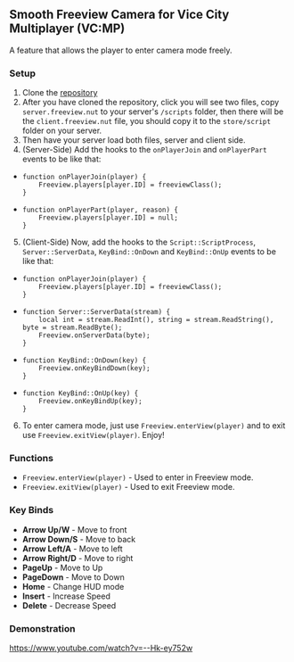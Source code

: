 ## Smooth Freeview Camera for Vice City Multiplayer (VC:MP)
A feature that allows the player to enter camera mode freely.

### Setup
1. Clone the [repository](https://github.com/Razorn7/Smooth-Freeview-Camera-for-VCMP/)
2. After you have cloned the repository, click you will see two files, copy `server.freeview.nut` to your server's `/scripts` folder, then there will be the `client.freeview.nut` file, you should copy it to the `store/script` folder on your server.
3. Then have your server load both files, server and client side.
4. (Server-Side) Add the hooks to the `onPlayerJoin` and `onPlayerPart` events to be like that:

- ```squirrel
  function onPlayerJoin(player) {
	  Freeview.players[player.ID] = freeviewClass();
  }
  
- ```squirrel
  function onPlayerPart(player, reason) {
	  Freeview.players[player.ID] = null;
  }

5. (Client-Side) Now, add the hooks to the `Script::ScriptProcess`, `Server::ServerData`, `KeyBind::OnDown` and `KeyBind::OnUp` events to be like that:

- ```squirrel
  function onPlayerJoin(player) {
	  Freeview.players[player.ID] = freeviewClass();
  }
  
- ```squirrel
  function Server::ServerData(stream) {
	  local int = stream.ReadInt(), string = stream.ReadString(), byte = stream.ReadByte();
	  Freeview.onServerData(byte);
  }

- ```squirrel
  function KeyBind::OnDown(key) {
	  Freeview.onKeyBindDown(key);
  }
  
- ```squirrel
  function KeyBind::OnUp(key) {
	  Freeview.onKeyBindUp(key);
  }

6. To enter camera mode, just use `Freeview.enterView(player)` and to exit use `Freeview.exitView(player)`. Enjoy!

### Functions
- `Freeview.enterView(player)` - Used to enter in Freeview mode.
- `Freeview.exitView(player)` - Used to exit Freeview mode.

### Key Binds
- **Arrow Up/W** - Move to front
- **Arrow Down/S** - Move to back
- **Arrow Left/A** - Move to left
- **Arrow Right/D** - Move to right
- **PageUp** - Move to Up
- **PageDown** - Move to Down
- **Home** - Change HUD mode
- **Insert** - Increase Speed
- **Delete** - Decrease Speed

### Demonstration
https://www.youtube.com/watch?v=--Hk-ey752w
